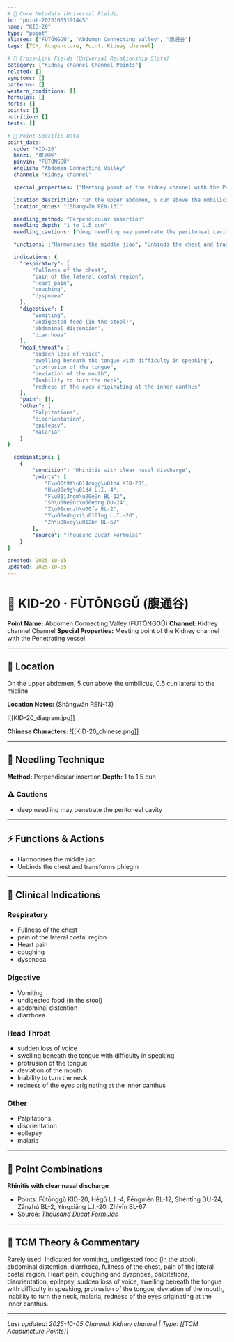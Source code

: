 ```yaml
---
# 🔹 Core Metadata (Universal Fields)
id: "point-20251005191445"
name: "KID-20"
type: "point"
aliases: ["FÙTŌNGGǓ", "Abdomen Connecting Valley", "腹通谷"]
tags: [TCM, Acupuncture, Point, Kidney channel]

# 🔹 Cross-Link Fields (Universal Relationship Slots)
category: ["Kidney channel Channel Points"]
related: []
symptoms: []
patterns: []
western_conditions: []
formulas: []
herbs: []
points: []
nutrition: []
tests: []

# 🔹 Point-Specific Data
point_data:
  code: "KID-20"
  hanzi: "腹通谷"
  pinyin: "FÙTŌNGGǓ"
  english: "Abdomen Connecting Valley"
  channel: "Kidney channel"

  special_properties: ["Meeting point of the Kidney channel with the Penetrating vessel"]

  location_description: "On the upper abdomen, 5 cun above the umbilicus, 0.5 cun lateral to the midline"
  location_notes: "(Shàngwǎn REN-13)"

  needling_method: "Perpendicular insertion"
  needling_depth: "1 to 1.5 cun"
  needling_cautions: ["deep needling may penetrate the peritoneal cavity"]

  functions: ["Harmonises the middle jiao", "Unbinds the chest and transforms phlegm"]

  indications: {
    "respiratory": [
        "Fullness of the chest",
        "pain of the lateral costal region",
        "Heart pain",
        "coughing",
        "dyspnoea"
    ],
    "digestive": [
        "Vomiting",
        "undigested food (in the stool)",
        "abdominal distention",
        "diarrhoea"
    ],
    "head_throat": [
        "sudden loss of voice",
        "swelling beneath the tongue with difficulty in speaking",
        "protrusion of the tongue",
        "deviation of the mouth",
        "Inability to turn the neck",
        "redness of the eyes originating at the inner canthus"
    ],
    "pain": [],
    "other": [
        "Palpitations",
        "disorientation",
        "epilepsy",
        "malaria"
    ]
}

  combinations: [
    {
        "condition": "Rhinitis with clear nasal discharge",
        "points": [
            "F\u00f9t\u014dngg\u01d4 KID-20",
            "H\u00e9g\u01d4 L.I.-4",
            "F\u0113ngm\u00e9n BL-12",
            "Sh\u00e9nt\u00edng DU-24",
            "Z\u01cenzh\u00fa BL-2",
            "Y\u00edngxi\u0101ng L.I.-20",
            "Zh\u00ecy\u012bn BL-67"
        ],
        "source": "Thousand Ducat Formulas"
    }
]

created: 2025-10-05
updated: 2025-10-05
---
```


# 📍 KID-20 · FÙTŌNGGǓ (腹通谷)

**Point Name:** Abdomen Connecting Valley (FÙTŌNGGǓ)
**Channel:** Kidney channel Channel
**Special Properties:** Meeting point of the Kidney channel with the Penetrating vessel

---

## 📍 Location

On the upper abdomen, 5 cun above the umbilicus, 0.5 cun lateral to the midline

**Location Notes:**
(Shàngwǎn REN-13)

![[KID-20_diagram.jpg]]

**Chinese Characters:** ![[KID-20_chinese.png]]

---

## 🔧 Needling Technique

**Method:** Perpendicular insertion
**Depth:** 1 to 1.5 cun

### ⚠️ Cautions
- deep needling may penetrate the peritoneal cavity

---

## ⚡ Functions & Actions
- Harmonises the middle jiao
- Unbinds the chest and transforms phlegm

---

## 🎯 Clinical Indications

### Respiratory
- Fullness of the chest
- pain of the lateral costal region
- Heart pain
- coughing
- dyspnoea

### Digestive
- Vomiting
- undigested food (in the stool)
- abdominal distention
- diarrhoea

### Head Throat
- sudden loss of voice
- swelling beneath the tongue with difficulty in speaking
- protrusion of the tongue
- deviation of the mouth
- Inability to turn the neck
- redness of the eyes originating at the inner canthus

### Other
- Palpitations
- disorientation
- epilepsy
- malaria

---

## 🔗 Point Combinations

**Rhinitis with clear nasal discharge**
- Points: Fùtōnggǔ KID-20, Hégǔ L.I.-4, Fēngmén BL-12, Shéntíng DU-24, Zǎnzhú BL-2, Yíngxiāng L.I.-20, Zhìyīn BL-67
- Source: *Thousand Ducat Formulas*

---

## 🧬 TCM Theory & Commentary

Rarely used. Indicated for vomiting, undigested food (in the stool), abdominal distention, diarrhoea, fullness of the chest, pain of the lateral costal region, Heart pain, coughing and dyspnoea, palpitations, disorientation, epilepsy, sudden loss of voice, swelling beneath the tongue with difficulty in speaking, protrusion of the tongue, deviation of the mouth, inability to turn the neck, malaria, redness of the eyes originating at the inner canthus.

---

*Last updated: 2025-10-05*
*Channel: Kidney channel | Type: [[TCM Acupuncture Points]]*
